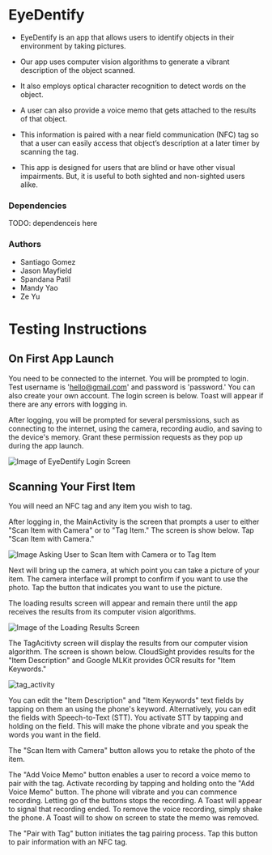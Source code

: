 # EyeDentify
- EyeDentify is an app that allows users to identify objects in their environment by taking pictures. 

- Our app uses computer vision algorithms to generate a vibrant description of the object scanned. 

- It also employs optical character recognition to detect words on the object. 

- A user can also provide a voice memo that gets attached to the results of that object. 

- This information is paired with a near field communication (NFC) tag so that a user can easily access that object’s description at a later timer by scanning the tag. 

- This app is designed for users that are blind or have other visual impairments. But, it is useful to both sighted and non-sighted users alike.


### Dependencies

TODO: dependenceis here

### Authors
- Santiago Gomez
- Jason Mayfield
- Spandana Patil
- Mandy Yao
- Ze Yu

# Testing Instructions
## On First App Launch

You need to be connected to the internet.
You will be prompted to login. Test username is 'hello@gmail.com' and password is 'password.' You can also create your own account. The login screen is below. Toast will appear if there are any errors with logging in.


After logging, you will be prompted for several persmissions, such as connecting to the internet, using the camera, recording audio, and saving to the device's memory. Grant these permission requests as they pop up during the app launch.


![Image of EyeDentify Login Screen](https://user-images.githubusercontent.com/30096097/166729639-fc56aefd-f992-4d40-8f7b-870dd25161fe.jpg)


## Scanning Your First Item

You will need an NFC tag and any item you wish to tag.


After logging in, the MainActivity is the screen that prompts a user to either "Scan Item with Camera" or to "Tag Item." The screen is show below. Tap "Scan Item with Camera."

![Image Asking User to Scan Item with Camera or to Tag Item](https://user-images.githubusercontent.com/30096097/166740093-512b6e42-268e-466f-ae52-5ce52f73be9f.jpg)


Next will bring up the camera, at which point you can take a picture of your item. The camera interface will prompt to confirm if you want to use the photo. Tap the button that indicates you want to use the picture.


The loading results screen will appear and remain there until the app receives the results from its computer vision algorithms. 

![Image of the Loading Results Screen](https://user-images.githubusercontent.com/30096097/166741597-da1743a0-994b-4fbc-94aa-328785e387b2.jpg)


The TagAcitivty screen will display the results from our computer vision algorithm. The screen is shown below. CloudSight provides results for the "Item Description" and Google MLKit provides OCR results for "Item Keywords."


![tag_activity](https://user-images.githubusercontent.com/30096097/166743890-18c77d8d-b45c-4d41-bb95-1dfb52ba04dc.jpg)


You can edit the "Item Description" and "Item Keywords" text fields by tapping on them an using the phone's keyword. Alternatively, you can edit the fields with Speech-to-Text (STT). You activate STT by tapping and holding on the field. This will make the phone vibrate and you speak the words you want in the field.


The "Scan Item with Camera" button allows you to retake the photo of the item.


The "Add Voice Memo" button enables a user to record a voice memo to pair with the tag. Activate recording by tapping and holding onto the "Add Voice Memo" button. The phone will vibrate and you can commence recording. Letting go of the buttons stops the recording. A Toast will appear to signal that recording ended. To remove the voice recording, simply shake the phone. A Toast will to show on screen to state the memo was removed.


The "Pair with Tag" button initiates the tag pairing process. Tap this button to pair information with an NFC tag.



